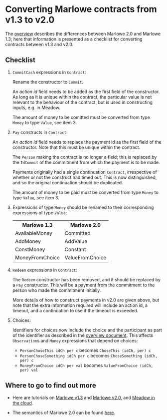 # Converting Marlowe contracts from v1.3 to v2.0

The [overview](./differences.md) describes the differences between Marlowe 2.0 and Marlowe 1.3; here that information is presented as a checklist for converting contracts between v1.3 and v2.0.

## Checklist

1. `CommitCash` expressions in `Contract`:

   Rename the constructor to `Commit`.

   An _action id_ field needs to be added as the first field of the constructor. As long as it is unique within the contract, the particular value is not relevant to the behaviour of the contract, but is used in constructing inputs, e.g. in Meadow.

   The amount of money to be comitted must be converted from type `Money` to type `Value`, see item 3.

2. `Pay` constructs in `Contract`:

   An _action id_ field needs to replace the payment id as the first field of the constructor. Note that this must be unique within the contract.

   The `Person` making the contract is no longer a field; this is replaced by the `IdCommit` of the commitment from which the payment is to be made.

   Payments originally had a single continuation `Contract`, irrespective of whether or not the construct had timed out. This is now distinguished, and so the original continuation should be duplicated.

   The amount of money to be paid must be converted from type `Money` to type `Value`, see item 3.

3. Expressions of type `Money` should be renamed to their corresponding expressions of type `Value`:

   <table>
      <tr><th>Marlowe 1.3</th><th>Marlowe 2.0</th></tr>
      <tr><td>AvailableMoney</td><td>Committed</td></tr>
      <tr><td>AddMoney</td><td>AddValue</td></tr>
      <tr><td>ConstMoney</td><td>Constant</td></tr>
      <tr><td>MoneyFromChoice</td><td>ValueFromChoice</td></tr>
   </table>

4. `Redeem` expressions in `Contract`:

   The `Redeem` constructor has been removed, and it should be replaced by a `Pay` constructor. This will be a payment from the commitment to the person who made the commitment initially.
   
   More details of how to construct payments in v2.0 are given above, but note that the extra information required will include an action id, a timeout, and a continuation to use if the timeout is exceeded.

5. Choices:

   Identifiers for choices now include the choice and the participant as part of the identifier as described in the [overview document](./differences.md). 
   This affects `Observation`s and `Money` expressions that depend on choices:
    * `PersonChoseThis idCh per c` becomes `ChoseThis (idCh, per) c`
    * `PersonChoseSomething idCh per c` becomes `ChoseSomething (idCh, per) c`
    * `MoneyFromChoice idCh per val` becomes `ValueFromChoice (idCh, per) val`

## Where to go to find out more

- Here are tutorials on [Marlowe v1.3](./README.md) and [Marlowe v2.0](../tutorial-v2.0/README.md), and [Meadow in the cloud](https://prod.meadow.marlowe.iohkdev.io).

- The semantics of Marlowe 2.0 can be found [here](https://github.com/input-output-hk/marlowe/blob/v1.3/src/Semantics.hs).

